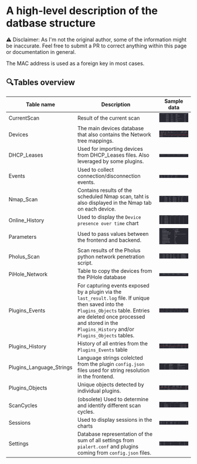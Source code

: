   
  # A high-level description of the datbase structure

  ⚠ Disclaimer: As I'm not the original author, some of the information might be inaccurate. Feel free to submit a PR to correct anything within this page or documentation in general. 

  The MAC address is used as a foreign key in most cases. 

  ## 🔍Tables overview
  
  | Table name | Description  | Sample data |
  |----------------------|----------------------| ----------------------| 
  | CurrentScan | Result of the current scan | ![Screen1][screen1]  |  
  | Devices     | The main devices database that also contains the Network tree mappings. | ![Screen2][screen2]  | 
  | DHCP_Leases | Used for importing devices from DHCP_Leases files. Also leveraged by some plugins. | ![Screen3][screen3]  | 
  | Events | Used to collect connection/disconnection events. | ![Screen4][screen4]  | 
  | Nmap_Scan | Contains results of the scheduled Nmap scan, taht is also displayed in the Nmap tab on each device. | ![Screen5][screen5]  | 
  | Online_History   | Used to display the `Device presence over time` chart  | ![Screen6][screen6]  | 
  | Parameters       | Used to pass values between the frontend and backend. | ![Screen7][screen7]  | 
  | Pholus_Scan      | Scan results of the Pholus python network penetration script. | ![Screen8][screen8]  | 
  | PiHole_Network   | Table to copy the devices from the PiHole database | ![Screen9][screen9]  | 
  | Plugins_Events   | For capturing events exposed by a plugin via the `last_result.log` file. If unique then saved into the `Plugins_Objects` table. Entries are deleted once processed and stored in the `Plugins_History` and/or `Plugins_Objects` tables.  | ![Screen10][screen10]  | 
  | Plugins_History  | History of all entries from the `Plugins_Events` table | ![Screen11][screen11]  | 
  | Plugins_Language_Strings  | Language strings colelcted from the plugin `config.json` files used for string resolution in the frontend. | ![Screen12][screen12]  | 
  | Plugins_Objects  | Unique objects detected by individual plugins. | ![Screen13][screen13]  | 
  | ScanCycles  | (obsolete) Used to determine and identify different scan cycles. | ![Screen14][screen14]  | 
  | Sessions  | Used to display sessions in the charts | ![Screen15][screen15]  | 
  | Settings  | Database representation of the sum of all settings from `pialert.conf` and plugins coming from `config.json` files. | ![Screen16][screen16]  | 



  [screen1]: /docs/img/DATABASE/CurrentScan.png
  [screen2]: /docs/img/DATABASE/Devices.png
  [screen3]: /docs/img/DATABASE/DHCP_Leases.png
  [screen4]: /docs/img/DATABASE/Events.png
  [screen5]: /docs/img/DATABASE/Nmap_Scan.png
  [screen6]: /docs/img/DATABASE/Online_History.png
  [screen7]: /docs/img/DATABASE/Parameters.png
  [screen8]: /docs/img/DATABASE/Pholus_Scan.png
  [screen9]: /docs/img/DATABASE/PiHole_Network.png
  [screen10]: /docs/img/DATABASE/Plugins_Events.png
  [screen11]: /docs/img/DATABASE/Plugins_History.png
  [screen12]: /docs/img/DATABASE/Plugins_Language_Strings.png
  [screen13]: /docs/img/DATABASE/Plugins_Objects.png
  [screen14]: /docs/img/DATABASE/ScanCycles.png
  [screen15]: /docs/img/DATABASE/Sessions.png
  [screen16]: /docs/img/DATABASE/Settings.png

